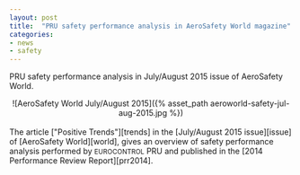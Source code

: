 ```yaml
---
layout: post
title:  "PRU safety performance analysis in AeroSafety World magazine"
categories:
- news
- safety
---
```


PRU safety performance analysis in July/August 2015 issue of AeroSafety World.

<center>
![AeroSafety World July/August 2015]({% asset_path aeroworld-safety-jul-aug-2015.jpg %})
</center>

<br>
The article ["Positive Trends"][trends] in the [July/August 2015 issue][issue] of [AeroSafety World][world],
gives an overview of safety performance analysis performed by <small style="font-variant: small-caps;">EUROCONTROL</small> PRU and
published in the [2014 Performance Review Report][prr2014].


[trends]: <https://viewer.epageview.com/Viewer.aspx?docid=408be1c3-7491-4430-9a96-a4d700ad376b#?page=48> "Positive Trends"
[issue]: <https://viewer.epageview.com/Viewer.aspx?docid=408be1c3-7491-4430-9a96-a4d700ad376b> "AeroSafety World July/August 2015 issue"
[world]: <https://flightsafety.org/aerosafety-world-magazine> "AeroSafety World magazine"
[prr2014]: <https://www.eurocontrol.int/publications/performance-review-report-prr-2014> "Performance Review Report 2014"
